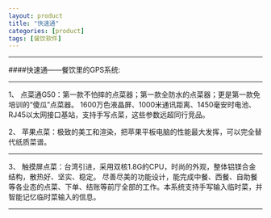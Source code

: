 ```yaml
---
layout: product
title: "快速通"
categories: [product]
tags: [餐饮软件]
---
```

<hr/>
####快速通——餐饮里的GPS系统:
<hr/>
1、 点菜通G50：第一款不怕摔的点菜器；第一款全防水的点菜器；更是第一款免培训的“傻瓜”点菜器。
1600万色液晶屏、1000米通讯距离、1450毫安时电池、RJ45以太网接口基站，支持手写点菜，这些参数远超同行竞品。
<p>
2、 苹果点菜：极致的美工和渲染，把苹果平板电脑的性能最大发挥，可以完全替代纸质菜谱。
<hr/>
3、 触摸屏点菜：台湾引进，采用双核1.8G的CPU，时尚的外观，整体铝镁合金结构，散热好、坚实、稳定。
尽善尽美的功能设计，能完成中餐、西餐、自助餐等各业态的点菜、下单、结账等前厅全部的工作。本系统支持手写输入临时菜，并智能记忆临时菜输入的信息。
<hr/>
